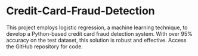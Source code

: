 # Credit-Card-Fraud-Detection
This project employs logistic regression, a machine learning technique, to develop a Python-based credit card fraud detection system. With over 95% accuracy on the test dataset, this solution is robust and effective. Access the GitHub repository for code.
